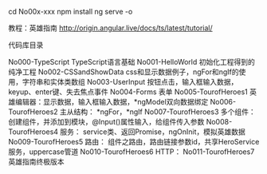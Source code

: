 
cd No00x-xxx
npm  install
ng serve -o

教程：英雄指南
http://origin.angular.live/docs/ts/latest/tutorial/

代码库目录

No000-TypeScript         TypeScript语言基础
No001-HelloWorld         初始化工程得到的纯净工程
No002-CSSandShowData     css和显示数据例子，ngFor和ngIf的使用，字符串和实体类数组
No003-UserInput          按钮点击，输入框输入数据，keyup、enter键、失去焦点事件
No004-Forms              表单
No005-TourofHeroes1      英雄编辑器：显示数据，输入框输入数据，*ngModel双向数据绑定
No006-TourofHeroes2      主从结构：  *ngFor，*ngIf
No007-TourofHeroes3      多个组件：  创建组件，并添加到模块，@Input()属性输入，给组件传入参数
No008-TourofHeroes4      服务：     service类、返回Promise，ngOnInit，模拟英雄数据
No009-TourofHeroes5      路由：     组件之路由，路由链接参数id，共享HeroService服务，uppercase管道
No010-TourofHeroes6      HTTP：
No011-TourofHeroes7      英雄指南终极版本


